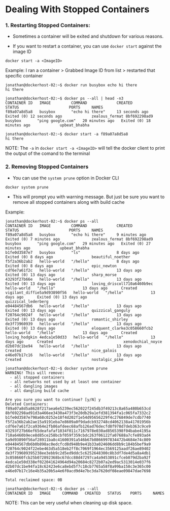 # Dealing With Stopped Containers

### 1. Restarting Stopped Containers:

- Sometimes a container will be exited and shutdown for various reasons. 

- If you want to restart a container, you can use `docker start` against the image ID

```
docker start -a <ImageID>
```

Example: I ran a container > Grabbed Image ID from list > restarted that specific container

```
jonathan@dockerhost-02:~$ docker run busybox echo hi there
hi there

jonathan@dockerhost-02:~$ docker ps --all | head -n3
CONTAINER ID   IMAGE         COMMAND             CREATED          STATUS                      PORTS     NAMES
f89a07a8d5a8   busybox       "echo hi there"     13 seconds ago   Exited (0) 12 seconds ago             zealous_fermat 8bf692298ad9   busybox       "ping google.com"   20 minutes ago   Exited (0) 18 minutes ago             upbeat_bhabha

jonathan@dockerhost-02:~$ docker start -a f89a07a8d5a8
hi there
```

NOTE: The `-a` in `docker start -a <ImageID>` will tell the docker client to print the output of the comand to the terminal

### 2. Removing Stopped Containers

- You can use the `system prune` option in Docker CLI

```
docker system prune
```

- This will prompt you with warning message. But just be sure you want to remove all stopped containers along with build cache

Example:

```
jonathan@dockerhost-02:~$ docker ps --all
CONTAINER ID   IMAGE         COMMAND             CREATED          STATUS                      PORTS     NAMES
f89a07a8d5a8   busybox       "echo hi there"     9 minutes ago    Exited (0) 7 minutes ago              zealous_fermat 8bf692298ad9   busybox       "ping google.com"   29 minutes ago   Exited (0) 27 minutes ago             upbeat_bhabha
b1fe0d3587e7   busybox       "ls"                8 days ago       Exited (0) 8 days ago                 beautiful_noether
f5f2a36b2ab2   hello-world   "/hello"            8 days ago       Exited (0) 8 days ago                 epic_newton
cdf6e7a61f2c   hello-world   "/hello"            13 days ago      Exited (0) 13 days ago                sharp_morse
43293f27b66e   hello-world   "/hello"            13 days ago      Exited (0) 13 days ago                loving_driscoll710a6460b9ec   hello-world   "/hello"            13 days ago      Created                               vigilant_diffie5a9d93890f56   hello-world   "/hello"            13 days ago      Exited (0) 13 days ago                quizzical_lederberg
e04484567db6   hello-world   "/hello"            13 days ago      Exited (0) 13 days ago                quizzical_ganguly
f20764c9024f   hello-world   "/hello"            13 days ago      Exited (0) 13 days ago                romantic_shirley
de3f73960939   hello-world   "/hello"            13 days ago      Exited (0) 13 days ago                eloquent_clarke3c058660fcb2   hello-world   "/hello"            13 days ago      Created                               loving_hodgkin 4edca1e50d33   hello-world   "/hello"            13 days ago      Created                               xenodochial_noyce
d2b07dc1be94   hello-world   "/hello"            13 days ago      Created                               nice_galois
e46e07b17c16   hello-world   "/hello"            13 days ago      Created                               nostalgic_pike

jonathan@dockerhost-02:~$ docker system prune
WARNING! This will remove:
  - all stopped containers
  - all networks not used by at least one container
  - all dangling images
  - all dangling build cache

Are you sure you want to continue? [y/N] y
Deleted Containers:
f89a07a8d5a8628f217aea6e5239ec562022f245db3f49213c8a65a480b653cd
8bf692298ad91d3a466ee3430a473f3e20db29a1efd381394fa1c065fa7332c2
b1fe0d3587e798a68c0252e18f4d202f1e54d95656229f4c276849de7cdb7740
f5f2a36b2ab2ae15a9191eba7e8609a0f9dadcb932748cd4062138a41701956b
cdf6e7a61f2ca9364e2fb86afdeec68afb126ad76decfd8f978d7deb363c9ce9
43293f27b66ef65deafafaf1034f011c7167978e030ad8565398f04babe4195a
710a6460b9ece8d85ce258bcbf059f359cbdc263f06122fa07688a7cfe893ad4
5a9d93890f56af28911ba8c41600391a546b67b0866997834472b4684e74c809
e04484567db6b0b898ac0edcfcd8d948b9e41b33a024606dd8b9c184b5bef9a9
f20764c9024f22ebe463d5a518eb2ff8c7069f1964ec3569125aadf26ae89402
de3f739609395238ee3ebb9c2d5ed9ddc5c6252648300c8b3df7de4d5a8a4db1
3c058660fcb25b072892368bc67dcc88d47297ca4a9453891cfceb079d2ba92f
4edca1e50d338ef022041624964d94a20684c8272b07a2ed9ac5313014e037f6
d2b07dc1be94fa18c62423e6ca8ebd5f7c18cb7765a58f8a99ba158c3e365c00
e46e07b17c16e4b35a20b5a4e6f0acd9d4e7bc3da7620df08eae09847dae7698

Total reclaimed space: 0B

jonathan@dockerhost-02:~$ docker ps --all
CONTAINER ID   IMAGE     COMMAND   CREATED   STATUS    PORTS     NAMES
```

NOTE: This can be very useful when cleaning up disk space. 